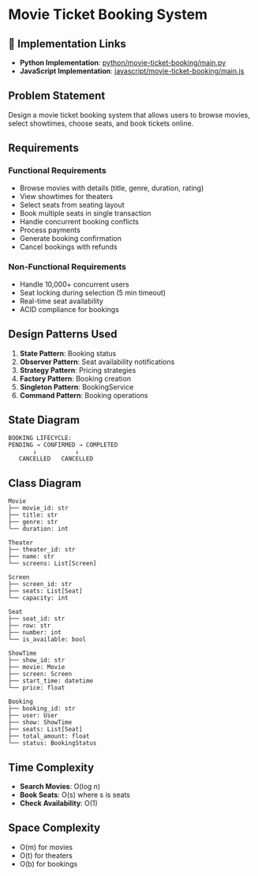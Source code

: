 # Movie Ticket Booking System

## 🔗 Implementation Links

- **Python Implementation**: [python/movie-ticket-booking/main.py](python/movie-ticket-booking/main.py)
- **JavaScript Implementation**: [javascript/movie-ticket-booking/main.js](javascript/movie-ticket-booking/main.js)

## Problem Statement

Design a movie ticket booking system that allows users to browse movies, select showtimes, choose seats, and book tickets online.

## Requirements

### Functional Requirements

- Browse movies with details (title, genre, duration, rating)
- View showtimes for theaters
- Select seats from seating layout
- Book multiple seats in single transaction
- Handle concurrent booking conflicts
- Process payments
- Generate booking confirmation
- Cancel bookings with refunds

### Non-Functional Requirements

- Handle 10,000+ concurrent users
- Seat locking during selection (5 min timeout)
- Real-time seat availability
- ACID compliance for bookings

## Design Patterns Used

1. **State Pattern**: Booking status
2. **Observer Pattern**: Seat availability notifications
3. **Strategy Pattern**: Pricing strategies
4. **Factory Pattern**: Booking creation
5. **Singleton Pattern**: BookingService
6. **Command Pattern**: Booking operations

## State Diagram

```text
BOOKING LIFECYCLE:
PENDING → CONFIRMED → COMPLETED
       ↓           ↓
   CANCELLED   CANCELLED
```

## Class Diagram

```text
Movie
├── movie_id: str
├── title: str
├── genre: str
└── duration: int

Theater
├── theater_id: str
├── name: str
└── screens: List[Screen]

Screen
├── screen_id: str
├── seats: List[Seat]
└── capacity: int

Seat
├── seat_id: str
├── row: str
├── number: int
└── is_available: bool

ShowTime
├── show_id: str
├── movie: Movie
├── screen: Screen
├── start_time: datetime
└── price: float

Booking
├── booking_id: str
├── user: User
├── show: ShowTime
├── seats: List[Seat]
├── total_amount: float
└── status: BookingStatus
```

## Time Complexity

- **Search Movies**: O(log n)
- **Book Seats**: O(s) where s is seats
- **Check Availability**: O(1)

## Space Complexity

- O(m) for movies
- O(t) for theaters
- O(b) for bookings

